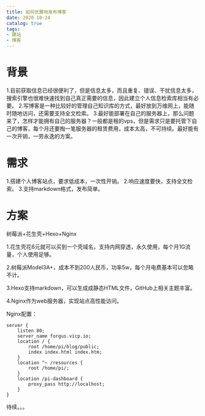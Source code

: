 ```yaml
---
title: 如何优雅地发布博客
date: 2020-10-24
catalog: true
tags:
- 建站
- 博客
---
```

# 背景
1.目前获取信息已经很便利了，但是信息太多，而且重复、错误、干扰信息太多，搜索引擎也很难快速找到自己真正需要的信息，因此建立个人信息检索库相当有必要。
2.写博客是一种比较好的管理自己知识库的方式，最好放到万维网上，能随时随地访问，还需要支持全文检索。
3.最好能部署在自己的服务器上，那么问题来了，怎样才能拥有自己的服务器？一般都是租的vps，但是需求只是要托管下自己的博客，每个月还要掏一笔服务器的租赁费用，成本太高，不可持续。最好能有一次开销，一劳永逸的方案。

# 需求
1.搭建个人博客站点，要求低成本，一次性开销。
2.响应速度要快，支持全文检索。
3.支持markdown格式，发布简单。

# 方案

树莓派+花生壳+Hexo+Nginx

1.花生壳花6元就可以买到一个壳域名，支持内网穿透，永久使用，每个月1G流量，个人使用足够。

2.树莓派Model3A+，成本不到200人民币，功率5w，每个月电费基本可以忽略不计。

3.Hexo支持markdown，可以生成成静态HTML文件，GitHub上相关主题丰富。

4.Nginx作为web服务器，实现站点高性能访问。

Nginx配置：

```
server {
	listen 80;
	server_name forgus.vicp.io;
	location / {
		root /home/pi/blog/public;
		index index.html index.htm;
	}
	location ^~ /resources {
		root /home/pi/;
	}
	location /pi-dashboard {
		proxy_pass http://localhost;
	}
}
```

待续。。。